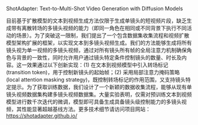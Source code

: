 ShotAdapter: Text-to-Multi-Shot Video Generation with Diffusion Models

目前基于扩散模型的文本到视频生成方法仅限于生成单镜头的短视频片段，缺乏生成带有离散转场的多镜头视频的能力（即同一角色在相同或不同背景下执行不同活动的场景）。为了突破这一限制，我们提出了一个包含数据集收集流程和视频扩散模型架构扩展的框架，以实现文本到多镜头视频生成。我们的方法能够生成将所有镜头视为单一视频的多镜头视频，通过对所有镜头所有帧的全局注意力机制确保角色与背景的一致性，同时允许用户通过镜头特定条件控制镜头的数量、时长及内容。这一效果通过以下创新实现：(1) 在文本到视频模型中引入转场标记(transition token)，用于控制新镜头的起始帧；(2) 采用局部注意力掩码策略(local attention masking strategy)，既控制转场标记的作用范围，又支持镜头特定提示。为了获取训练数据，我们设计了一个新颖的数据收集流程，能够从现有单镜头视频数据集构建多镜头视频数据集。大量实验表明，仅需对预训练文本到视频模型进行数千次迭代的微调，模型即可具备生成具备镜头级控制能力的多镜头视频，其性能显著超越基线方法。更多技术细节请访问项目网站：<https://shotadapter.github.io/>

